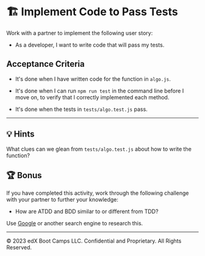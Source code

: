 # 🏗️ Implement Code to Pass Tests

Work with a partner to implement the following user story:

* As a developer, I want to write code that will pass my tests.

## Acceptance Criteria

* It's done when I have written code for the function in `algo.js`.

* It's done when I can run `npm run test` in the command line before I move on, to verify that I correctly implemented each method.

* It's done when the tests in `tests/algo.test.js` pass.

---

## 💡 Hints

What clues can we glean from `tests/algo.test.js` about how to write the function?

## 🏆 Bonus

If you have completed this activity, work through the following challenge with your partner to further your knowledge:

* How are ATDD and BDD similar to or different from TDD?

Use [Google](https://www.google.com) or another search engine to research this.

---

© 2023 edX Boot Camps LLC. Confidential and Proprietary. All Rights Reserved.
